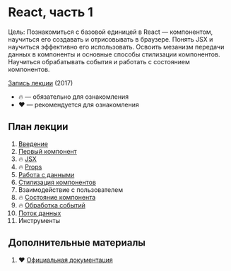 # React, часть 1

Цель: Познакомиться с базовой единицей в React — компонентом, научиться его создавать и отрисовывать в браузере. Понять JSX и научиться эффективно его использовать. Освоить мезанизм передачи данных в компоненты и основные способы стилизации компонентов. Научиться обрабатывать события и работать с состоянием компонентов.

[Запись лекции](https://vimeo.com/225751004/76650cadb5) (2017)

* 🔥 — обязательно для ознакомления
* ❤️ — рекомендуется для ознакомления

## План лекции

1. [Введение](https://reactjs.org/)
2. [Первый компонент](https://codesandbox.io/s/new)
3. 🔥 [JSX](https://reactjs.org/docs/introducing-jsx.html)
4. 🔥 [Props](https://reactjs.org/docs/components-and-props.html)
5. [Работа с данными](https://reactjs.org/docs/lists-and-keys.html)
6. [Стилизация компонентов](https://codeburst.io/4-four-ways-to-style-react-components-ac6f323da822)
7. Взаимодействие с пользователем
8. 🔥 [Состояние компонента](https://reactjs.org/docs/state-and-lifecycle.html)
9. 🔥 [Обработка событий](https://reactjs.org/docs/handling-events.html)
10. [Поток данных](https://medium.com/@khbrt/react-unidirectional-data-flow-explained-71bc35858226)
11. Инструменты


## Дополнительные материалы

1. ❤️ [Официальная документация](https://reactjs.org/docs/hello-world.html)

